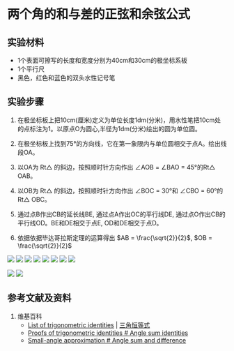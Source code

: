 # 两个角的和与差的正弦和余弦公式

## 实验材料

- 1个表面可擦写的长度和宽度分别为40cm和30cm的极坐标系板
- 1个平行尺
- 黑色，红色和蓝色的双头水性记号笔

## 实验步骤

1. 在极坐标板上把10cm(厘米)定义为单位长度1dm(分米)，用水性笔把10cm处的点标注为1。以原点O为圆心,半径为1dm(分米)绘出的圆为单位圆。

2. 在极坐标板上找到75°的方向线，它在第一象限内与单位圆相交于点A。绘出线段OA。

3. 以OA为 Rt△ 的斜边，按照顺时针方向作出 ∠AOB = ∠BAO = 45°的Rt△ OAB。

4. 以OB为 Rt△ 的斜边，按照顺时针方向作出 ∠BOC = 30°和 ∠CBO = 60°的Rt△ OBC。

5. 通过点B作出CB的延长线BE, 通过点A作出OC的平行线DE, 通过点O作出CB的平行线OD。BE和DE相交于点E, OD和DE相交于点D。

6. 依据依据毕达哥拉斯定理的运算得出 $AB = \frac{\sqrt{2}}{2}$, $OB = \frac{\sqrt{2}}{2}$

![](/images/欧几里得几何/三角学/三角恒等式/两个角的和与差的正弦和余弦公式/1a1.jpg)
![](/images/欧几里得几何/三角学/三角恒等式/两个角的和与差的正弦和余弦公式/1a2.jpg)
![](/images/欧几里得几何/三角学/三角恒等式/两个角的和与差的正弦和余弦公式/1a3.jpg)
![](/images/欧几里得几何/三角学/三角恒等式/两个角的和与差的正弦和余弦公式/1a4.jpg)
![](/images/欧几里得几何/三角学/三角恒等式/两个角的和与差的正弦和余弦公式/1a5.jpg)
![](/images/欧几里得几何/三角学/三角恒等式/两个角的和与差的正弦和余弦公式/1a6.jpg)
![](/images/欧几里得几何/三角学/三角恒等式/两个角的和与差的正弦和余弦公式/1a7.jpg)
![](/images/欧几里得几何/三角学/三角恒等式/两个角的和与差的正弦和余弦公式/1a8.jpg)

![](/images/欧几里得几何/三角学/三角恒等式/两个角的和与差的正弦和余弦公式/2a1.jpg)
![](/images/欧几里得几何/三角学/三角恒等式/两个角的和与差的正弦和余弦公式/2a2.jpg)

## 参考文献及资料

1. 维基百科
	- [List of trigonometric identities](https://en.wikipedia.org/wiki/List_of_trigonometric_identities) | [三角恒等式](https://zh.wikipedia.org/wiki/%E4%B8%89%E8%A7%92%E6%81%92%E7%AD%89%E5%BC%8F#%E8%A7%92%E7%9A%84%E5%92%8C%E5%B7%AE%E6%81%92%E7%AD%89%E5%BC%8F) 
	- [Proofs of trigonometric identities # Angle sum identities](https://en.wikipedia.org/wiki/Proofs_of_trigonometric_identities#Angle_sum_identities) 
	- [Small-angle approximation # Angle sum and difference](https://en.wikipedia.org/wiki/Small-angle_approximation#Angle_sum_and_difference) 

